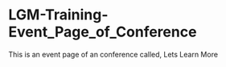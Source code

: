 # LGM-Training-Event_Page_of_Conference
This is an event page of an conference called, Lets Learn More
